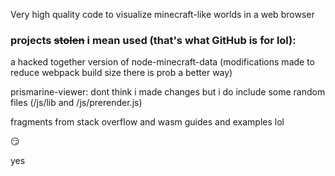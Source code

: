 Very high quality code to visualize minecraft-like worlds in a web browser

 ### projects ~~stolen~~ i mean used (that's what GitHub is for lol):

 a hacked together version of node-minecraft-data (modifications made to reduce webpack build size there is prob a better way)

 prismarine-viewer: dont think i made changes but i do include some random files (/js/lib and /js/prerender.js)

 fragments from stack overflow and wasm guides and examples lol

 :smirk:
 
 yes
